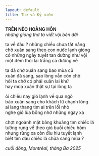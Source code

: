 ```yaml
---
layout: default
title: Thơ và Kỷ niệm 
---
```


**TRÊN NẺO HOÀNG HÔN**  
_những giòng thơ ta viết vội bên đời_

ta về đâu ? những chiều chưa tắt nắng  
chờ xuân sang theo con nước lạnh giòng  
có những ngày tuyết tan dường như vội  
một đêm thôi lại trắng cả đường về

ta đã chờ xuân sang bao mùa cũ  
xuân đà sang, sao lòng vẫn còn chờ  
hỏi ta chờ có phải xuân lai khứ  
hay mùa xuân thật sự tại lòng ta

ôi chiều nay gió lạnh về qua ngõ  
báo xuân sang cho khách lữ chạnh lòng  
ai lang thang tìm ai trên lối nhỏ  
nghe gió lùa bỗng nhớ những ngày xa

chợt ngoảnh mặt bâng khuâng tìm chiếc lá  
tưởng rụng về theo gió buổi chiều hôm  
nhưng rừng xa còn đìu hiu tuyết lạnh  
biết tìm đâu chiếc lá chửa sang mùa ?

_cuối đông, Montréal, tháng Ba 2025_

